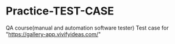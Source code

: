 # Practice-TEST-CASE
QA course(manual and automation software tester)
Test case for "https://gallery-app.vivifyideas.com/"

